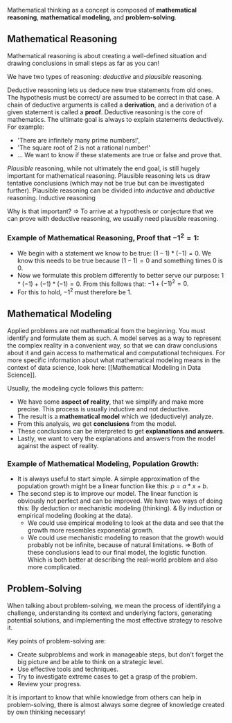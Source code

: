 Mathematical thinking as a concept is composed of **mathematical reasoning**, **mathematical modeling**, and **problem-solving**. 
## Mathematical Reasoning
Mathematical reasoning is about creating a well-defined situation and drawing conclusions in small steps as far as you can!

We have two types of reasoning: *deductive* and *plausible* reasoning. 

Deductive reasoning lets us deduce new true statements from old ones. The hypothesis must be correct/ are assumed to be correct in that case. A chain of deductive arguments is called a **derivation**, and a derivation of a given statement is called a **proof**. Deductive reasoning is the core of mathematics. The ultimate goal is always to explain statements deductively. For example: 
- 'There are infinitely many prime numbers!', 
- 'The square root of 2 is not a rational number!'
- ...
We want to know if these statements are true or false and prove that. 

*Plausible* reasoning, while not ultimately the end goal, is still hugely important for mathematical reasoning. Plausible reasoning lets us draw tentative conclusions (which may not be true but can be investigated further). Plausible reasoning can be divided into *inductive* and *abductive* reasoning. Inductive reasoning 

Why is that important? => To arrive at a hypothesis or conjecture that we can prove with deductive reasoning, we usually need plausible reasoning. 
### Example of Mathematical Reasoning, Proof that $-1^2 = 1$:
- We begin with a statement we know to be true: $(1-1)*(-1) = 0$. We know this needs to be true because $(1-1) = 0$ and something times $0$ is $0$. 
- Now we formulate this problem differently to better serve our purpose: $1*(-1)+(-1)*(-1) =0$. From this follows that: $-1 +(-1)^2 = 0$. 
- For this to hold, $-1^2$ must therefore be $1$. 
## Mathematical Modeling
Applied problems are not mathematical from the beginning. You must identify and formulate them as such. A model serves as a way to represent the complex reality in a convenient way, so that we can draw conclusions about it and gain access to mathematical and computational techniques. For more specific information about what mathematical modeling means in the context of data science, look here: [[Mathematical Modeling in Data Science]].

Usually, the modeling cycle follows this pattern: 
- We have some **aspect of reality**, that we simplify and make more precise. This process is usually inductive and not deductive. 
- The result is a **mathematical model** which we (deductively) analyze. 
-  From this analysis, we get **conclusions** from the model.
- These conclusions can be interpreted to get **explanations and answers**.
- Lastly, we want to very the explanations and answers from the model against the aspect of reality. 
### Example of Mathematical Modeling, Population Growth:
- It is always useful to start simple. A simple approximation of the population growth might be a linear function like this: $p=a*x+b$. 
- The second step is to improve our model. The linear function is obviously not perfect and can be improved. We have two ways of doing this: By deduction or mechanistic modeling (thinking). & By induction or empirical modeling (looking at the data). 
	- We could use empirical modeling to look at the data and see that the growth more resembles exponential growth. 
	- We could use mechanistic modeling to reason that the growth would probably not be infinite, because of natural limitations. 
	=> Both of these conclusions lead to our final model, the logistic function. Which is both better at describing the real-world problem and also more complicated. 
## Problem-Solving
When talking about problem-solving, we mean the process of identifying a challenge, understanding its context and underlying factors, generating potential solutions, and implementing the most effective strategy to resolve it.

Key points of problem-solving are: 
- Create subproblems and work in manageable steps, but don't forget the big picture and be able to think on a strategic level.
- Use effective tools and techniques. 
- Try to investigate extreme cases to get a grasp of the problem.
- Review your progress. 

It is important to know that while knowledge from others can help in problem-solving, there is almost always some degree of knowledge created by own thinking necessary! 

